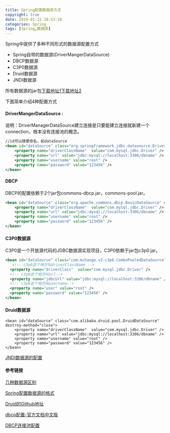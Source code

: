 ```yaml
---
title: Spring配置数据库方式
copyright: true
date: 2019-01-15 20:53:18
categories: Spring
tags: [Spring,数据库]
---
```


Spring中提供了多种不同形式的数据源配置方式

- Spring自带的数据源(DriverMangerDataSource)
- DBCP数据源
- C3P0数据源
- Druid数据源
- JNDI数据源

<!--more-->

所有数据源的jar包[下载地址1](http://www.java2s.com/Code/Jar/c/Catalogc.htm)[下载地址2](https://mvnrepository.com/artifact/org.apache.commons/commons-pool2?repo=redhat-earlyaccess)

下面简单介绍4种配置方式

####  DriverMangerDataSource :

说明：DriverManagerDataSource建立连接是只要能建立连接就新建一个connection，根本没有连接池的概念。

```xml
//id可以随便命名，如dataSource
<bean id="dataSource" class="org.springframework.jdbc.datasource.DriverManagerDataSource">
    <property name="driverClassName"  value="com.mysql.jdbc.Driver" />
    <property name="url" value="jdbc:mysql://localhost:3306/dbname" />
    <property name="username" value="root" />
    <property name="password" value="123456" />
</bean>  
```

####  DBCP

 DBCP的配置依赖于2个jar包commons-dbcp.jar，commons-pool.jar。

```xml
<bean id="dataSource" class="org.apache.commons.dbcp.BasicDataSource" destroy-method="close">
    <property name="driverClassName"  value="com.mysql.jdbc.Driver" />
    <property name="url" value="jdbc:mysql://localhost:3306/dbname" />
    <property name="username" value="root" />
    <property name="password" value="123456" />
</bean>  
```

#### C3P0数据源

 C3P0是一个开放源代码的JDBC数据源实现项目，C3P0依赖于jar包c3p0.jar。

```xml
<bean id="dataSource" class="com.mchange.v2.c3p0.ComboPooledDataSource" destroy-method="close">
   <!-- c3p0这个地方叫driverClassName -->
  <property name="driverClass"  value="com.mysql.jdbc.Driver" />
  <!-- c3p0这个地方叫url-->
  <property name="jdbcUrl" value="jdbc:mysql://localhost:3306/dbname" />
  <!-- c3p0这个地方叫username-->
  <property name="user" value="root" />
  <property name="password" value="123456" />
</bean>
```

####  Druid数据源

```
<bean id="dataSource" class="com.alibaba.druid.pool.DruidDataSource" destroy-method="close">
    <property name="driverClassName"  value="com.mysql.jdbc.Driver" />
    <property name="url" value="jdbc:mysql://localhost:3306/dbname" />
    <property name="username" value="root" />
    <property name="password" value="123456" />
</bean>  
```

[JNDI数据源的配置](https://www.cnblogs.com/xdp-gacl/p/3951952.html)

#### 参考链接

[几种数据源区别](https://blog.csdn.net/qq_34359363/article/details/72763491)

[Spring配置数据源的格式](https://www.cnblogs.com/zhc-hnust/p/4804125.html)

[Druid的Github地址](https://github.com/alibaba/druid/wiki/%E9%A6%96%E9%A1%B5)

[dbcp配置-官方文档中文版](http://www.blogjava.net/aoxj/archive/2008/02/19/180704.html)

[DBCP连接池配置](https://blog.csdn.net/god_v/article/details/80656827)

